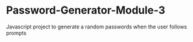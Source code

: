 # Password-Generator-Module-3
Javascript project to generate a random passwords when the user follows prompts
